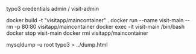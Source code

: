 



typo3 credentials 
admin / visit-admin


	
docker build  -t "visitapp/maincontainer" .
docker run --name visit-main --rm -p 80:80 visitapp/maincontainer
docker exec -it visit-main /bin/bash
docker stop visit-main
docker rmi visitapp/maincontainer


mysqldump -u root typo3 > ../dump.html